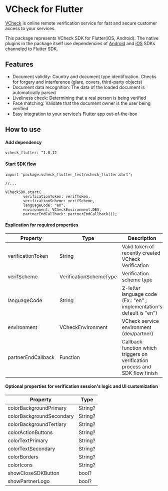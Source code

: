 # VCheck for Flutter

[VCheck](https://vycheck.com/) is online remote verification service for fast and secure customer access to your services.

This package represents VCheck SDK for Flutter(iOS, Android).
The native plugins in the package itself use dependencies of [Android](https://jitpack.io/#VCheckOrg/vcheck_android) and [iOS](https://cocoapods.org/pods/VCheckSDK) SDKs channeled to Flutter SDK.

## Features

- Document validity: Country and document type identification. Checks for forgery and interference (glare, covers, third-party objects)
- Document data recognition: The data of the loaded document is automatically parsed
- Liveliness check: Determining that a real person is being verified
- Face matching: Validate that the document owner is the user being verified
- Easy integration to your service's Flutter app out-of-the-box

## How to use
#### Add dependency 

```
vcheck_flutter: ^1.0.12
```

#### Start SDK flow

```
import 'package:vcheck_flutter_test/vcheck_flutter.dart';

//...

VCheckSDK.start(
        verificationToken: verifToken,
        verificationScheme: verifScheme,
        languageCode: "en",
        environment: VCheckEnvironment.DEV,
        partnerEndCallback: partnerEndCallback());
```


#### Explication for required properties

| Property | Type | Description |
| ----------- | ----------- | ----------- |
| verificationToken | String | Valid token of recently created VCheck Verification |
| verifScheme | VerificationSchemeType | Verification scheme type |
| languageCode | String | 2-letter language code (Ex.: "en" ; implementation's default is "en") |
| environment | VCheckEnvironment | VCheck service environment (dev/partner) |
| partnerEndCallback | Function | Callback function which triggers on verification process and SDK flow finish |


#### Optional properties for verification session's logic and UI customization

| Property | Type |
| ----------- | ----------- |
| colorBackgroundPrimary | String? | 
| colorBackgroundSecondary | String? |
| colorBackgroundTertiary | String? |
| colorActionButtons | String? |
| colorTextPrimary | String? |
| colorTextSecondary | String? |
| colorBorders | String? |
| colorIcons | String? |
| showCloseSDKButton | bool? |
| showPartnerLogo | bool? |
